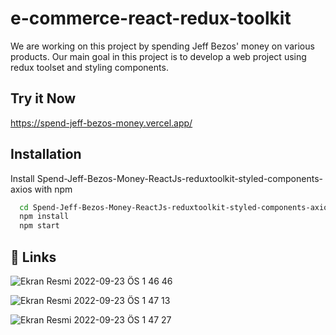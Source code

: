 
# e-commerce-react-redux-toolkit

We are working on this project by spending Jeff Bezos' money on various products. Our main goal in this project is to develop a web project using redux toolset and styling components.

## Try it Now 
https://spend-jeff-bezos-money.vercel.app/
## Installation

  Install Spend-Jeff-Bezos-Money-ReactJs-reduxtoolkit-styled-components-axios with npm
```bash
  cd Spend-Jeff-Bezos-Money-ReactJs-reduxtoolkit-styled-components-axios
  npm install 
  npm start
```
    




    
## 🔗 Links

![Ekran Resmi 2022-09-23 ÖS 1 46 46](https://user-images.githubusercontent.com/87334718/191944898-b088f791-2cc5-4ee8-80dd-5ead2980398f.png)

![Ekran Resmi 2022-09-23 ÖS 1 47 13](https://user-images.githubusercontent.com/87334718/191944913-52075a62-6f93-4dd6-b970-34e7aabad7e7.png)

![Ekran Resmi 2022-09-23 ÖS 1 47 27](https://user-images.githubusercontent.com/87334718/191944920-86bc063f-3bb5-4c19-9aa0-02c568ee7193.png)

